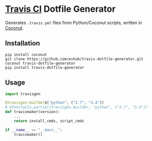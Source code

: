 # [Travis CI](https://travis-ci.org/) Dotfile Generator

Generates `.travis.yml` files from Python/Coconut scripts, written in [Coconut](https://github.com/evhub/coconut).

## Installation

```
pip install coconut
git clone https://github.com/evhub/travis-dotfile-generator.git
coconut travis-dotfile-generator
pip install travis-dotfile-generator
```

## Usage

```python
import travisgen

@travisgen.builder$("python", ["2.7", "3.4"])
# @functools.partial(travisgen.builder, "python", ["2.7", "3.4"])
def travismaker(version):
    ...
    return install_cmds, script_cmds

if __name__ == "__main__":
    travismaker()
```
